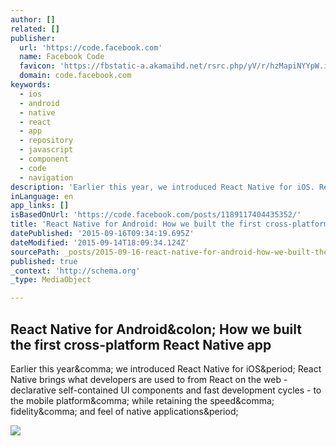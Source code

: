 ```yaml
---
author: []
related: []
publisher:
  url: 'https://code.facebook.com'
  name: Facebook Code
  favicon: 'https://fbstatic-a.akamaihd.net/rsrc.php/yV/r/hzMapiNYYpW.ico'
  domain: code.facebook.com
keywords:
  - ios
  - android
  - native
  - react
  - app
  - repository
  - javascript
  - component
  - code
  - navigation
description: 'Earlier this year, we introduced React Native for iOS. React Native brings what developers are used to from React on the web - declarative self-contained UI components and fast development cycles - to the mobile platform, while retaining the speed, fidelity, and feel of native applications.'
inLanguage: en
app_links: []
isBasedOnUrl: 'https://code.facebook.com/posts/1189117404435352/'
title: 'React Native for Android: How we built the first cross-platform React Native app'
datePublished: '2015-09-16T09:34:19.695Z'
dateModified: '2015-09-14T18:09:34.124Z'
sourcePath: _posts/2015-09-16-react-native-for-android-how-we-built-the-first-cross-platf.md
published: true
_context: 'http://schema.org'
_type: MediaObject

---
```

<article style=""><h1>React Native for Android&amp;colon; How we built the first cross-platform React Native app</h1><p>Earlier this year&amp;comma; we introduced React Native for iOS&amp;period; React Native brings what developers are used to from React on the web - declarative self-contained UI components and fast development cycles - to the mobile platform&amp;comma; while retaining the speed&amp;comma; fidelity&amp;comma; and feel of native applications&amp;period;</p><img src="https://fbcdn-dragon-a.akamaihd.net/hphotos-ak-xpt1/t39.2365-6/11891388_485324161641793_834839352_n.jpg" /></article>
